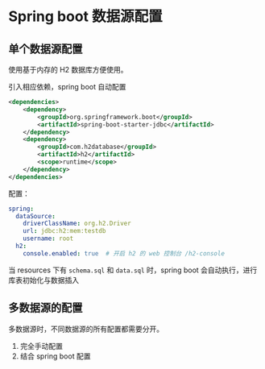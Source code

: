 # Spring boot 数据源配置

## 单个数据源配置

使用基于内存的 H2 数据库方便使用。

引入相应依赖，spring boot 自动配置

```xml
<dependencies>
    <dependency>
        <groupId>org.springframework.boot</groupId>
        <artifactId>spring-boot-starter-jdbc</artifactId>
    </dependency>
    <dependency>
        <groupId>com.h2database</groupId>
        <artifactId>h2</artifactId>
        <scope>runtime</scope>
    </dependency>
</dependencies>
```

配置：

```yaml
spring:
  dataSource:
    driverClassName: org.h2.Driver
    url: jdbc:h2:mem:testdb
    username: root
  h2:
    console.enabled: true  # 开启 h2 的 web 控制台 /h2-console
```

当 resources 下有 `schema.sql` 和 `data.sql` 时，spring boot 会自动执行，进行库表初始化与数据插入

## 多数据源的配置

多数据源时，不同数据源的所有配置都需要分开。

1. 完全手动配置
2. 结合 spring boot 配置

